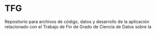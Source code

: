 # TFG
Repositorio para archivos de código, datos y desarrollo de la aplicación relacionado con el Trabajo de Fin de Grado de Ciencia de Datos sobre la 
